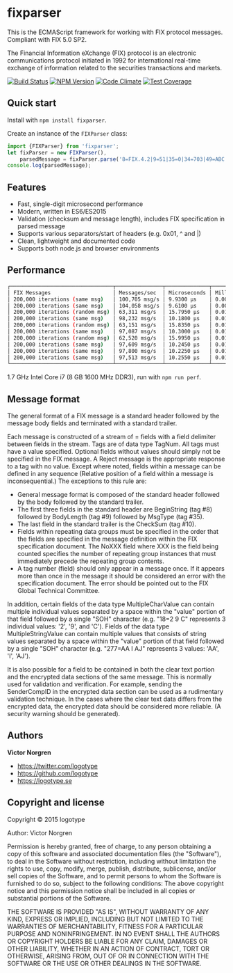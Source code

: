 # fixparser

This is the ECMAScript framework for working with FIX protocol messages. Compliant with FIX 5.0 SP2.

The Financial Information eXchange (FIX) protocol is an electronic communications protocol initiated in 1992 for international real-time exchange of information related to the securities transactions and markets.

[![Build Status](https://travis-ci.org/logotype/fixparser.svg?branch=master)](https://travis-ci.org/logotype/fixparser) [![NPM Version](https://badge.fury.io/js/fixparser.svg)](http://badge.fury.io/js/fixparser) [![Code Climate](https://codeclimate.com/github/logotype/fixparser/badges/gpa.svg)](https://codeclimate.com/github/logotype/fixparser) [![Test Coverage](https://codeclimate.com/github/logotype/fixparser/badges/coverage.svg)](https://codeclimate.com/github/logotype/fixparser/coverage)


Quick start
-----------

Install with `npm install fixparser`.

Create an instance of the `FIXParser` class:

```javascript
import {FIXParser} from 'fixparser';
let fixParser = new FIXParser(),
    parsedMessage = fixParser.parse('8=FIX.4.2|9=51|35=0|34=703|49=ABC|52=20100130-10:53:40.830|56=XYZ|10=249|');
console.log(parsedMessage);
```

Features
--------
+ Fast, single-digit microsecond performance
+ Modern, written in ES6/ES2015
+ Validation (checksum and message length), includes FIX specification in parsed message
+ Supports various separators/start of headers (e.g. 0x01, ^ and |)
+ Clean, lightweight and documented code
+ Supports both node.js and browser environments

Performance
-----------
```bash
┌─────────────────────────────────┬───────────────┬──────────────┬──────────────┐
│ FIX Messages                    │ Messages/sec  │ Microseconds │ Milliseconds │
│ 200,000 iterations (same msg)   │ 100,705 msg/s │ 9.9300 μs    │ 0.0099 ms    │
│ 200,000 iterations (same msg)   │ 104,058 msg/s │ 9.6100 μs    │ 0.0096 ms    │
│ 200,000 iterations (random msg) │ 63,311 msg/s  │ 15.7950 μs   │ 0.0158 ms    │
│ 200,000 iterations (same msg)   │ 98,232 msg/s  │ 10.1800 μs   │ 0.0102 ms    │
│ 200,000 iterations (random msg) │ 63,151 msg/s  │ 15.8350 μs   │ 0.0158 ms    │
│ 200,000 iterations (same msg)   │ 97,087 msg/s  │ 10.3000 μs   │ 0.0103 ms    │
│ 200,000 iterations (random msg) │ 62,520 msg/s  │ 15.9950 μs   │ 0.0160 ms    │
│ 200,000 iterations (same msg)   │ 97,609 msg/s  │ 10.2450 μs   │ 0.0102 ms    │
│ 200,000 iterations (same msg)   │ 97,800 msg/s  │ 10.2250 μs   │ 0.0102 ms    │
│ 200,000 iterations (same msg)   │ 97,513 msg/s  │ 10.2550 μs   │ 0.0103 ms    │
└─────────────────────────────────┴───────────────┴──────────────┴──────────────┘
```
1.7 GHz Intel Core i7 (8 GB 1600 MHz DDR3), run with `npm run perf`.

Message format
--------------

The general format of a FIX message is a standard header followed by the message body fields and terminated with a standard trailer.

Each message is constructed of a stream of <tag>=<value> fields with a field delimiter between fields in the stream. Tags are of data type TagNum. All tags must have a value specified. Optional fields without values should simply not be specified in the FIX message. A Reject message is the appropriate response to a tag with no value.
Except where noted, fields within a message can be defined in any sequence (Relative position of a field within a message is inconsequential.) The exceptions to this rule are:

- General message format is composed of the standard header followed by the body followed by the standard trailer.
- The first three fields in the standard header are BeginString (tag #8) followed by BodyLength (tag #9) followed by MsgType (tag #35).
- The last field in the standard trailer is the CheckSum (tag #10).
- Fields within repeating data groups must be specified in the order that the fields are specified in the message definition within the FIX specification document. The NoXXX field where XXX is the field being counted specifies the number of repeating group instances that must immediately precede the repeating group contents.
- A tag number (field) should only appear in a message once. If it appears more than once in the message it should be considered an error with the specification document. The error should be pointed out to the FIX Global Technical Committee.

In addition, certain fields of the data type MultipleCharValue can contain multiple individual values separated by a space within the "value" portion of that field followed by a single "SOH" character (e.g. "18=2 9 C<SOH>" represents 3 individual values: '2', '9', and 'C'). Fields of the data type MultipleStringValue can contain multiple values that consists of string values separated by a space within the "value" portion of that field followed by a single "SOH" character (e.g. "277=AA I AJ<SOH>" represents 3 values: 'AA', 'I', 'AJ').

It is also possible for a field to be contained in both the clear text portion and the encrypted data sections of the same message. This is normally used for validation and verification. For example, sending the SenderCompID in the encrypted data section can be used as a rudimentary validation technique. In the cases where the clear text data differs from the encrypted data, the encrypted data should be considered more reliable. (A security warning should be generated).

Authors
-------

**Victor Norgren**

+ https://twitter.com/logotype
+ https://github.com/logotype
+ https://logotype.se


Copyright and license
---------------------

Copyright © 2015 logotype

Author: Victor Norgren

Permission is hereby granted, free of charge, to any person obtaining a copy
of this software and associated documentation files (the "Software"), to
deal in the Software without restriction, including without limitation the
rights to use, copy, modify, merge, publish, distribute, sublicense, and/or
sell copies of the Software, and to permit persons to whom the Software is
furnished to do so, subject to the following conditions:  The above copyright
notice and this permission notice shall be included in all copies or
substantial portions of the Software.

THE SOFTWARE IS PROVIDED "AS IS", WITHOUT WARRANTY OF ANY KIND, EXPRESS OR
IMPLIED, INCLUDING BUT NOT LIMITED TO THE WARRANTIES OF MERCHANTABILITY,
FITNESS FOR A PARTICULAR PURPOSE AND NONINFRINGEMENT. IN NO EVENT SHALL THE
AUTHORS OR COPYRIGHT HOLDERS BE LIABLE FOR ANY CLAIM, DAMAGES OR OTHER
LIABILITY, WHETHER IN AN ACTION OF CONTRACT, TORT OR OTHERWISE, ARISING FROM,
OUT OF OR IN CONNECTION WITH THE SOFTWARE OR THE USE OR OTHER DEALINGS
IN THE SOFTWARE.
